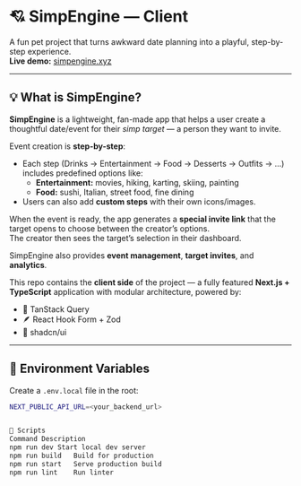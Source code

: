 # 💘 SimpEngine — Client

A fun pet project that turns awkward date planning into a playful, step-by-step experience.  
**Live demo:** [simpengine.xyz](https://simpengine.xyz)

---

## 💡 What is SimpEngine?

**SimpEngine** is a lightweight, fan-made app that helps a user create a thoughtful date/event for their *simp target* — a person they want to invite.

Event creation is **step-by-step**:
- Each step (Drinks → Entertainment → Food → Desserts → Outfits → …) includes predefined options like:
  - **Entertainment:** movies, hiking, karting, skiing, painting  
  - **Food:** sushi, Italian, street food, fine dining  
- Users can also add **custom steps** with their own icons/images.

When the event is ready, the app generates a **special invite link** that the target opens to choose between the creator’s options.  
The creator then sees the target’s selection in their dashboard.

SimpEngine also provides **event management**, **target invites**, and **analytics**.

This repo contains the **client side** of the project — a fully featured **Next.js + TypeScript** application with modular architecture, powered by:
- 🧠 TanStack Query  
- 🪶 React Hook Form + Zod  
- 🎨 shadcn/ui

---

## 🧩 Environment Variables

Create a `.env.local` file in the root:

```bash
NEXT_PUBLIC_API_URL=<your_backend_url>


🧰 Scripts
Command	Description
npm run dev	Start local dev server
npm run build	Build for production
npm run start	Serve production build
npm run lint	Run linter
